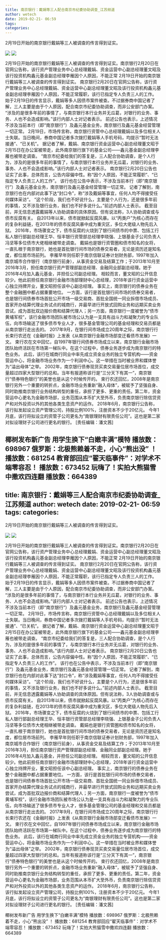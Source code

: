 ```yaml
---
title: 南京银行：戴娟等三人配合南京市纪委协助调查_江苏频道
author: wetech
date: 2019-02-21- 06:59
tags: 
categories: 
---
```

2月19日开始的南京银行戴娟等三人被调查的传言得到证实。
<!-- more -->
                
<img align="center" border="0" src="http://p0.ifengimg.com/a/2019_08/b3b25c2c1a83596_size26_w931_h276.jpg" />
                
<img align="center" border="0" src="http://p2.ifengimg.com/a/2016/0810/204c433878d5cf9size1_w16_h16.png" />
            
2月19日开始的南京银行戴娟等三人被调查的传言得到证实。南京银行2月20日在官网公告称，该行资产管理业务中心总经理戴娟、资金运营中心副总经理董文昭及该行投资机构鑫元基金副总经理李雁因个人原因，不能正常
2月19日开始的南京银行戴娟等三人被调查的传言得到证实。
南京银行2月20日在官网公告称，该行资产管理业务中心总经理戴娟、资金运营中心副总经理董文昭及该行投资机构鑫元基金副总经理李雁因个人原因，不能正常履职，该行已指定专人负责三人的工作。
始于2月19日的传言显示，戴娟等多人因债市案件被查。不过据券商中国记者了解，三人主要是由于个人原因，配合南京市纪委协助调查，而非公安部门办案。
“涉及的是很多年前的事情了，与南京银行本行业务并无瓜葛，对银行的业务、事务、人也不会造成影响。”该行内部人士对记者表示。
前述公告也表示，上述情况不涉及当前本行（即“南京银行”）及鑫元基金业务，南京银行及鑫元基金经营管理一切正常。
2月19日，市场传言称，南京银行资管中心总经理戴娟以及多位相关人士失联。当日晚间，券商中国记者多次拨打戴娟等人手机号码，均提示“暂时无法接通”、“已关机”。
据记者了解，戴娟、南京银行资金运营中心副总经理董文昭于2月15日在办公室被带走，此外南京银行旗下的基金公司——鑫元基金副总经理李雁也被带走调查。
“南京市纪委给我们的答复是，三人配合协助调查，是个人行为，涉及的是很多年前的事情了，与南京银行本行业务并无瓜葛，对银行的业务、事务、人也不会造成影响。”该行内部人士对记者表示。
南京银行2月20日公告也证实了此事，总体而言，公告内容偏中性。称“因个人原因，不能正常履职”、“已指定专人负责三人的工作”。
该行也在公告中表示，不涉及当前本行（即“南京银行”）及鑫元基金业务，南京银行及鑫元基金经营管理一切正常。
记者了解到，南京银行也在内部对此事下达“封口令”，称“涉及戴娟等事宜，任何人均不得接受任何媒体采访”。
“这个阶段，我们也不好说什么，主要是个人行为，还是很多年前的事情，又不涉及银行业务，我们也不好多说什么。”前述内部人士表示。
截至目前，并无信息透露戴娟等人协助调查的具体原因。但有说法称，3人协助调查或与债市反腐有关。
自2013年以来，债市就掀起反腐风暴。以“丙类户”为核心而存在的复杂利益链，在2013年的债市反腐风暴中成为重灾区，多位大佬级人物先后入狱。
2016年，市场骤变之下，债市反腐的火烧到了银行间债市的中票、包括工行私人银行部副总经理王华、恒丰银行资管部总经理李晓强、上银基金子公司负责人冯坚等多位债市大佬相继被带走调查。
戴娟也是银行资管圈和债市知名的女将，一直扎根于南京银行，她也是首批银行间市场的债券交易者，无论是资历还是知名度，都位居市场前列。
李雁早年则任职于南京信联证券计划财务部，1997年加入南京城市合作银行（南京银行前身），从事资金交易及结算工作；于2013年10月至2016年3月，担任南京银行资产管理部副总经理、金融同业部副总经理。她于2016年4月加入鑫元基金，并担任公司副总经理。
相较而言，董文昭的公开信息较少。他此前担任南京银行金融市场部理财中心总经理，2018年该行资金运营中心独立持牌开业，董文昭担任该中心副总经理。
事实上，南京银行的债券业务在整个金融圈中都占据重要地位。
一方面，该行是首批银行间市场的债券交易者，也是银行间债券市场首批公开市场一级交易商、首批全国统一同业拆借市场成员、首家开办结算代理业务试点的城商行，并最早进行开放式回购业务和远期买卖业务尝试，成为首批双边报价商和结算代理人；另一方面，南京银行一度被誉为“债市黄埔军校”，该行金融市场团队被市场公认为是一支具有战斗力和凝聚力的专业队伍，向市场输送了很多债市专业人才，很多基金管理公司的基金经理和交易员都是从南京银行走出去的。
2017年9月，在银行间市场成立20周年之际，南京银行行长束行农还在《金融时报》上发表《从南京银行金融市场部变迁看债市发展》一文。
束行农在文中回忆，自1997年银行间债券市场成立以来，南京银行金融市场团队始终活跃在市场第一梯队中。在这个过程中，债券业务逐步成为南京银行的特色业务。
此后，该行在城商行同业中率先成立资金业务的独立专营机构——资金营运中心，将金融市场业务作为一个利润中心。这一举措在当时被业界和媒体誉为“溢出母体”之举。
2002年，南京银行债券现货买卖交易量位居市场首位，成交量超过四家大型银行的总和。当年有报道称该行是“三分天下有其一”，南京银行“债券特色银行”的美誉也是从这个时候传开的。
束行农还回忆，2008年是南京银行另外一个重要的转折点，金融市场业务重新“融入母体”，被赋予了坚强自身、同时助推南京银行业务结构转型的重任，承担了更多、更重的责任。第二年，资金营运中心更名为金融市场部，业务范围从本币扩大至外币，负责南京银行除信贷资产和对外投资以外的其他各类生息资产的运作。
2018年6月，南京银行公告称，该行拟发起设立资产管理公司，持股比例100%，注册资本不少于20亿元。
今年1月底，该行将拟设立的资管子公司更名为“南银理财有限责任公司”。这也是第二家对拟设理财子公司进行更名的银行。
[责任编辑：潘文茜]
            
椰树发布新广告 用学生换下“白嫩丰满”模特
播放数：698967
俄罗斯：北极熊赖着不走，小心“熊出没” ！
播放数：681254
教育部回应“翟天临事件”：对学术不端零容忍！
播放数：673452
玩嗨了！实拍大熊猫雪中撒欢四连翻
播放数：664389
---
title: 南京银行：戴娟等三人配合南京市纪委协助调查_江苏频道
author: wetech
date: 2019-02-21- 06:59
tags: 
categories: 
---
2月19日开始的南京银行戴娟等三人被调查的传言得到证实。
<!-- more -->
                
<img align="center" border="0" src="http://p0.ifengimg.com/a/2019_08/b3b25c2c1a83596_size26_w931_h276.jpg" />
                
<img align="center" border="0" src="http://p2.ifengimg.com/a/2016/0810/204c433878d5cf9size1_w16_h16.png" />
            
2月19日开始的南京银行戴娟等三人被调查的传言得到证实。南京银行2月20日在官网公告称，该行资产管理业务中心总经理戴娟、资金运营中心副总经理董文昭及该行投资机构鑫元基金副总经理李雁因个人原因，不能正常
2月19日开始的南京银行戴娟等三人被调查的传言得到证实。
南京银行2月20日在官网公告称，该行资产管理业务中心总经理戴娟、资金运营中心副总经理董文昭及该行投资机构鑫元基金副总经理李雁因个人原因，不能正常履职，该行已指定专人负责三人的工作。
始于2月19日的传言显示，戴娟等多人因债市案件被查。不过据券商中国记者了解，三人主要是由于个人原因，配合南京市纪委协助调查，而非公安部门办案。
“涉及的是很多年前的事情了，与南京银行本行业务并无瓜葛，对银行的业务、事务、人也不会造成影响。”该行内部人士对记者表示。
前述公告也表示，上述情况不涉及当前本行（即“南京银行”）及鑫元基金业务，南京银行及鑫元基金经营管理一切正常。
2月19日，市场传言称，南京银行资管中心总经理戴娟以及多位相关人士失联。当日晚间，券商中国记者多次拨打戴娟等人手机号码，均提示“暂时无法接通”、“已关机”。
据记者了解，戴娟、南京银行资金运营中心副总经理董文昭于2月15日在办公室被带走，此外南京银行旗下的基金公司——鑫元基金副总经理李雁也被带走调查。
“南京市纪委给我们的答复是，三人配合协助调查，是个人行为，涉及的是很多年前的事情了，与南京银行本行业务并无瓜葛，对银行的业务、事务、人也不会造成影响。”该行内部人士对记者表示。
南京银行2月20日公告也证实了此事，总体而言，公告内容偏中性。称“因个人原因，不能正常履职”、“已指定专人负责三人的工作”。
该行也在公告中表示，不涉及当前本行（即“南京银行”）及鑫元基金业务，南京银行及鑫元基金经营管理一切正常。
记者了解到，南京银行也在内部对此事下达“封口令”，称“涉及戴娟等事宜，任何人均不得接受任何媒体采访”。
“这个阶段，我们也不好说什么，主要是个人行为，还是很多年前的事情，又不涉及银行业务，我们也不好多说什么。”前述内部人士表示。
截至目前，并无信息透露戴娟等人协助调查的具体原因。但有说法称，3人协助调查或与债市反腐有关。
自2013年以来，债市就掀起反腐风暴。以“丙类户”为核心而存在的复杂利益链，在2013年的债市反腐风暴中成为重灾区，多位大佬级人物先后入狱。
2016年，市场骤变之下，债市反腐的火烧到了银行间债市的中票、包括工行私人银行部副总经理王华、恒丰银行资管部总经理李晓强、上银基金子公司负责人冯坚等多位债市大佬相继被带走调查。
戴娟也是银行资管圈和债市知名的女将，一直扎根于南京银行，她也是首批银行间市场的债券交易者，无论是资历还是知名度，都位居市场前列。
李雁早年则任职于南京信联证券计划财务部，1997年加入南京城市合作银行（南京银行前身），从事资金交易及结算工作；于2013年10月至2016年3月，担任南京银行资产管理部副总经理、金融同业部副总经理。她于2016年4月加入鑫元基金，并担任公司副总经理。
相较而言，董文昭的公开信息较少。他此前担任南京银行金融市场部理财中心总经理，2018年该行资金运营中心独立持牌开业，董文昭担任该中心副总经理。
事实上，南京银行的债券业务在整个金融圈中都占据重要地位。
一方面，该行是首批银行间市场的债券交易者，也是银行间债券市场首批公开市场一级交易商、首批全国统一同业拆借市场成员、首家开办结算代理业务试点的城商行，并最早进行开放式回购业务和远期买卖业务尝试，成为首批双边报价商和结算代理人；另一方面，南京银行一度被誉为“债市黄埔军校”，该行金融市场团队被市场公认为是一支具有战斗力和凝聚力的专业队伍，向市场输送了很多债市专业人才，很多基金管理公司的基金经理和交易员都是从南京银行走出去的。
2017年9月，在银行间市场成立20周年之际，南京银行行长束行农还在《金融时报》上发表《从南京银行金融市场部变迁看债市发展》一文。
束行农在文中回忆，自1997年银行间债券市场成立以来，南京银行金融市场团队始终活跃在市场第一梯队中。在这个过程中，债券业务逐步成为南京银行的特色业务。
此后，该行在城商行同业中率先成立资金业务的独立专营机构——资金营运中心，将金融市场业务作为一个利润中心。这一举措在当时被业界和媒体誉为“溢出母体”之举。
2002年，南京银行债券现货买卖交易量位居市场首位，成交量超过四家大型银行的总和。当年有报道称该行是“三分天下有其一”，南京银行“债券特色银行”的美誉也是从这个时候传开的。
束行农还回忆，2008年是南京银行另外一个重要的转折点，金融市场业务重新“融入母体”，被赋予了坚强自身、同时助推南京银行业务结构转型的重任，承担了更多、更重的责任。第二年，资金营运中心更名为金融市场部，业务范围从本币扩大至外币，负责南京银行除信贷资产和对外投资以外的其他各类生息资产的运作。
2018年6月，南京银行公告称，该行拟发起设立资产管理公司，持股比例100%，注册资本不少于20亿元。
今年1月底，该行将拟设立的资管子公司更名为“南银理财有限责任公司”。这也是第二家对拟设理财子公司进行更名的银行。
[责任编辑：潘文茜]
            
椰树发布新广告 用学生换下“白嫩丰满”模特
播放数：698967
俄罗斯：北极熊赖着不走，小心“熊出没” ！
播放数：681254
教育部回应“翟天临事件”：对学术不端零容忍！
播放数：673452
玩嗨了！实拍大熊猫雪中撒欢四连翻
播放数：664389

